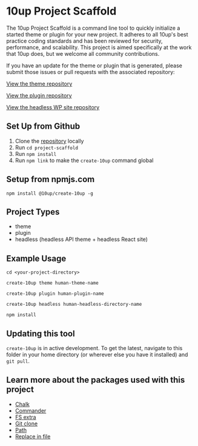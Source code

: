 # 10up Project Scaffold

The 10up Project Scaffold is a command line tool to quickly initialize a started theme or plugin for your new project. It adheres to all 10up's best practice coding standards and has been reviewed for security, performance, and scalability. This project is aimed specifically at the work that 10up does, but we welcome all community contributions.

If you have an update for the theme or plugin that is generated, please submit those issues or pull requests with the associated repository:

[View the theme repository](https://github.com/10up/theme-scaffold)

[View the plugin repository](https://github.com/10up/plugin-scaffold)

[View the headless WP site repository](https://github.com/magnificode/10up-WP-React-Scaffold)

## Set Up from Github

1.  Clone the [repository](https://github.com/10up/project-scaffold) locally
2.  Run `cd project-scaffold`
3.  Run `npm install`
4.  Run `npm link` to make the `create-10up` command global

## Setup from npmjs.com

`npm install @10up/create-10up -g`

## Project Types

*   theme
*   plugin
*   headless (headless API theme + headless React site)

## Example Usage

`cd <your-project-directory>`

`create-10up theme human-theme-name`

`create-10up plugin human-plugin-name`

`create-10up headless human-headless-directory-name`

`npm install`

## Updating this tool

`create-10up` is in active development. To get the latest, navigate to this folder in your home directory (or wherever else you have it installed) and `git pull`.

## Learn more about the packages used with this project

*   [Chalk](https://www.npmjs.com/package/chalk)
*   [Commander](https://www.npmjs.com/package/commander)
*   [FS extra](https://www.npmjs.com/package/fs-extra)
*   [Git clone](https://www.npmjs.com/package/git-clone)
*   [Path](https://www.npmjs.com/package/path)
*   [Replace in file](https://www.npmjs.com/package/replace-in-file)